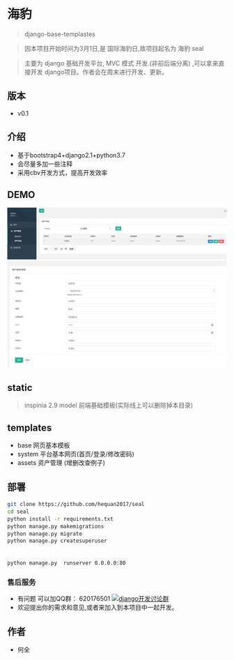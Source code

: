 # 海豹  
> django-base-templastes

> 因本项目开始时间为3月1日,是 国际海豹日,故项目起名为  海豹 seal 

> 主要为 django 基础开发平台, MVC 模式 开发.(非前后端分离) ,可以拿来直接开发 django项目。作者会在周末进行开发、更新。


## 版本
* v0.1

## 介绍
* 基于bootstrap4+django2.1+python3.7 
* 会尽量多加一些注释
* 采用cbv开发方式，提高开发效率

## DEMO
![列表](document/demo/1.jpg)
![添加](document/demo/2.jpg)


## static

>  inspinia 2.9 model   前端基础模板(实际线上可以删除掉本目录)

## templates

* base  网页基本模板
* system 平台基本网页(首页/登录/修改密码)
* assets  资产管理  (增删改查例子)

## 部署

```bash
git clone https://github.com/hequan2017/seal
cd seal
python install -r requirements.txt
python manage.py makemigrations
python manage.py migrate
python manage.py createsuperuser


python manage.py  runserver 0.0.0.0:80


```

### 售后服务

* 有问题 可以加QQ群： 620176501  <a target="_blank" href="//shang.qq.com/wpa/qunwpa?idkey=bbe5716e8bd2075cb27029bd5dd97e22fc4d83c0f61291f47ed3ed6a4195b024"><img border="0" src="https://github.com/hequan2017/cmdb/blob/master/static/img/group.png"  alt="django开发讨论群" title="django开发讨论群"></a>
* 欢迎提出你的需求和意见,或者来加入到本项目中一起开发。

## 作者
* 何全 

